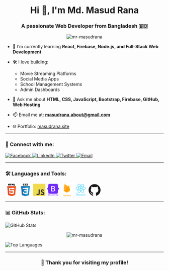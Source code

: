 <h1 align="center">Hi 👋, I'm Md. Masud Rana</h1>
<h3 align="center">A passionate Web Developer from Bangladesh 🇧🇩</h3>

<p align="center">
  <img src="https://komarev.com/ghpvc/?username=mr-masudrana&label=Profile%20views&color=0e75b6&style=flat" alt="mr-masudrana" />
</p>

- 🌱 I’m currently learning **React, Firebase, Node.js, and Full-Stack Web Development**

- 🛠️ I love building:
  - Movie Streaming Platforms  
  - Social Media Apps  
  - School Management Systems  
  - Admin Dashboards

- 💬 Ask me about **HTML, CSS, JavaScript, Bootstrap, Firebase, GitHub, Web Hosting**

- 📫 Email me at: **masudrana.about@gmail.com**

- 🌐 Portfolio: [masudrana.site](https://masudrana.site)

---

<h3 align="left">🔗 Connect with me:</h3>
<p align="left">
  <a href="https://facebook.com/mdmasudrana.fb" target="_blank">
    <img src="https://cdn-icons-png.flaticon.com/512/733/733547.png" alt="Facebook" height="30" width="30" />
  </a>
  <a href="https://linkedin.com/in/rana-mdmasud" target="_blank">
    <img src="https://cdn-icons-png.flaticon.com/512/174/174857.png" alt="LinkedIn" height="30" width="30" />
  </a>
  <a href="https://x.com/mr-masudrana" target="_blank">
    <img src="https://cdn-icons-png.flaticon.com/512/733/733579.png" alt="Twitter" height="30" width="30" />
  </a>
  <a href="mailto:masudrana.about@gmail.com">
    <img src="https://cdn-icons-png.flaticon.com/512/732/732200.png" alt="Email" height="30" width="30" />
  </a>
</p>

---

<h3 align="left">🛠️ Languages and Tools:</h3>
<p align="left">
  <img src="https://raw.githubusercontent.com/devicons/devicon/master/icons/html5/html5-original-wordmark.svg" alt="HTML5" width="40" height="40"/>
  <img src="https://raw.githubusercontent.com/devicons/devicon/master/icons/css3/css3-original-wordmark.svg" alt="CSS3" width="40" height="40"/>
  <img src="https://raw.githubusercontent.com/devicons/devicon/master/icons/javascript/javascript-original.svg" alt="JavaScript" width="40" height="40"/>
  <img src="https://raw.githubusercontent.com/devicons/devicon/master/icons/bootstrap/bootstrap-plain-wordmark.svg" alt="Bootstrap" width="40" height="40"/>
  <img src="https://raw.githubusercontent.com/devicons/devicon/master/icons/firebase/firebase-plain-wordmark.svg" alt="Firebase" width="40" height="40"/>
  <img src="https://raw.githubusercontent.com/devicons/devicon/master/icons/react/react-original-wordmark.svg" alt="React" width="40" height="40"/>
  <img src="https://raw.githubusercontent.com/devicons/devicon/master/icons/github/github-original.svg" alt="GitHub" width="40" height="40"/>
</p>

---

<h3>📊 GitHub Stats:</h3>

<p align="left">
  <img src="https://github-readme-stats.vercel.app/api?username=mr-masudrana&show_icons=true&locale=en&theme=algolia" alt="GitHub Stats" />
</p>

<p align="center">
  <img src="https://github-readme-streak-stats.herokuapp.com/?user=mr-masudrana&theme=algolia" alt="mr-masudrana" />
</p>

<p align="left">
  <img src="https://github-readme-stats.vercel.app/api/top-langs/?username=mr-masudrana&layout=compact&theme=algolia" alt="Top Languages" />
</p>

---

<h3 align="center">🙏 Thank you for visiting my profile!</h3>
